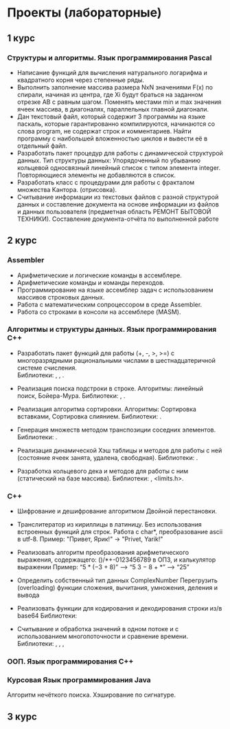 #  Проекты (лабораторные)

## 1 курс
### Структуры и алгоритмы. Язык программирования Pascal

- Написание функций для вычисления натурального логарифма и квадратного корня через степенные ряды. 
-	Выполнить заполнение массива размера NxN значениями F(x) по спирали, начиная из центра, где Xi будут браться на заданном отрезке AB с равным шагом. Поменять местами min и max значения ячеек массива, в диагоналях, параллельных главной диагонали.
-	Дан текстовый файл, который содержит 3 программы на языке паскаль, которые гарантированно компилируются, начинаются со слова program, не содержат строк и комментариев. Найти программу с наибольшей вложенностью циклов и вывести её в отдельный файл.
-	Разработать пакет процедур для работы с динамической структурой данных.
Тип структуры данных: Упорядоченный по убыванию кольцевой односвязный линейный список с типом элемента integer. Повторяющиеся элементы не добавляются в список.
-	Разработать класс с процедурами для работы с фракталом множества Kантора. (отрисовка).
-	Считывание информации из текстовых файлов с разной структурой данных и составление документа на основе информации из файлов и данных пользователя (предметная область РЕМОНТ БЫТОВОЙ ТЕХНИКИ). Составление документа-отчёта по выполненной работе

## 2 курс
### Assembler

-	Арифметические и логические команды в ассемблере.
-	Арифметические команды и команды переходов.
-	Программирование на языке ассемблер задач с использованием массивов строковых данных.
-	Работа с математическим сопроцессором в среде Assembler.
-	Работа со строками в консоли на ассемблере (MASM).

### Алгоритмы и структуры данных. Язык программирования С++

-	Разработать пакет функций для работы (+, -, >, >=) с многоразрядными рациональными числами в шестнадцатеричной системе счисления.  
Библиотеки: <string>, <iostream>, <fstream>.

-	Реализация поиска подстроки в строке. Алгоритмы: линейный поиск, Бойера-Мура. 
Библиотеки: <string>, <iostream>.

-	Реализация алгоритма сортировки. Алгоритмы: Сортировка вставками, Сортировка слиянием.
Библиотеки: <iostream>.

-	Генерация множеств методом транспозиции соседних элементов.
Библиотеки: <iostream>.

-	Реализация динамической Хэш таблицы и методов для работы с ней (состояние ячеек занята, удалена, свободная). 
Библиотеки: <iostream>.

-	Разработка кольцевого дека и методов для работы с ним (статический на базе массива).
Библиотеки: <iostream>, <limits.h>.


### С++

-	Шифрование и дешифрование алгоритмом Двойной перестановки.

-	Транслитератор из кириллицы в латиницу. Без использования встроенных функций для строк. Работа с char*, преобразование ascii в utf-8. 
Пример: "Привет, Ярик!" -> "Privet, Yarik!"

-	Реализовать алгоритм преобразования арифметического выражения, содержащего: ()/*+-0123456789 в ОПЗ, и калькулятор выражении
Пример: “5 * (−3 + 8)” --> “5 3 − 8 + *” --> “25”

-	Определить собственный тип данных ComplexNumber
Перегрузить (overloading) функции сложения, вычитания, умножения, деления и вывода

-	Реализовать функции для кодирования и декодирования строки из/в base64
Библиотеки: <string>

-	Считывание и обработка значений в одном потоке и с использованием многопоточности и сравнение времени. 
Библиотеки: <pthread>, <sstream>, <fstream>, <ctime>


### ООП. Язык программирования С++


### Курсовая Язык программирования Java
Алгоритм нечёткого поиска. Хэширование по сигнатуре.  

## 3 курс

